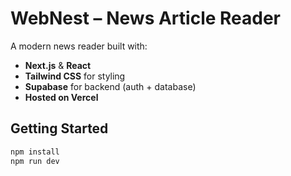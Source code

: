 # WebNest – News Article Reader

A modern news reader built with:

- **Next.js** & **React**
- **Tailwind CSS** for styling
- **Supabase** for backend (auth + database)
- **Hosted on Vercel**

## Getting Started

```bash
npm install
npm run dev
